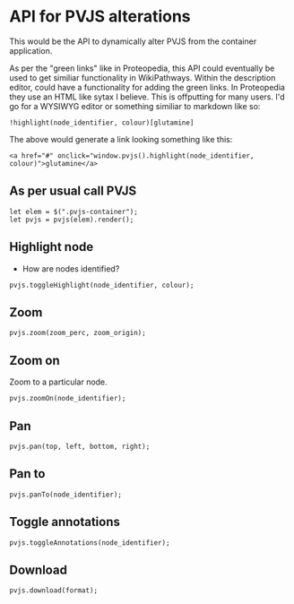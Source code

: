 # API for PVJS alterations
This would be the API to dynamically alter PVJS from the container application.

As per the "green links" like in Proteopedia, this API could eventually be used to get similiar functionality in WikiPathways. Within the description editor, could have a functionality for adding the green links. In Proteopedia they use an HTML like sytax I believe. This is offputting for many users. I'd go for a WYSIWYG editor or something similiar to markdown like so:

```
!highlight(node_identifier, colour)[glutamine]
```

The above would generate a link looking something like this:
```
<a href="#" onclick="window.pvjs().highlight(node_identifier, colour)">glutamine</a>
```

## As per usual call PVJS
```
let elem = $(".pvjs-container");
let pvjs = pvjs(elem).render();
```

## Highlight node
- How are nodes identified?

```
pvjs.toggleHighlight(node_identifier, colour);
```

## Zoom

```
pvjs.zoom(zoom_perc, zoom_origin);
```

## Zoom on
Zoom to a particular node.
```
pvjs.zoomOn(node_identifier);
```

## Pan

```
pvjs.pan(top, left, bottom, right);
```

## Pan to
```
pvjs.panTo(node_identifier);
```

## Toggle annotations

```
pvjs.toggleAnnotations(node_identifier);
```

## Download
```
pvjs.download(format);
```
